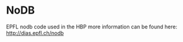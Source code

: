# NoDB

EPFL nodb code used in the HBP
more information can be found here:
http://dias.epfl.ch/nodb
